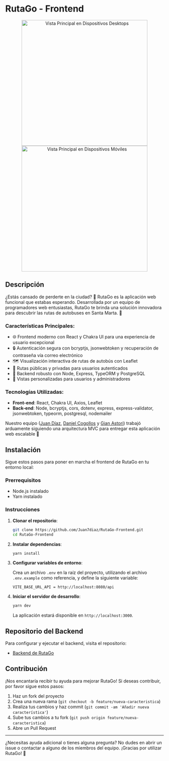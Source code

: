 # RutaGo - Frontend

<p align="center">
  <img src="./img_readme/desktops.png" alt="Vista Principal en Dispositivos Desktops" width="400">
  <img src="./img_readme/moviles.png" alt="Vista Principal en Dispositivos Móviles" width="400">
</p>

## Descripción

¿Estás cansado de perderte en la ciudad? 🤔 RutaGo es la aplicación web funcional que estabas esperando. Desarrollada por un equipo de programadores web entusiastas, RutaGo te brinda una solución innovadora para descubrir las rutas de autobuses en Santa Marta. 🌴

### Características Principales:

- 🌐 Frontend moderno con React y Chakra UI para una experiencia de usuario excepcional
- 🔒 Autenticación segura con bcryptjs, jsonwebtoken y recuperación de contraseña vía correo electrónico
- 🗺️ Visualización interactiva de rutas de autobús con Leaflet
- 🔐 Rutas públicas y privadas para usuarios autenticados
- 📡 Backend robusto con Node, Express, TypeORM y PostgreSQL
- 👤 Vistas personalizadas para usuarios y administradores

### Tecnologías Utilizadas:

- **Front-end**: React, Chakra UI, Axios, Leaflet
- **Back-end**: Node, bcryptjs, cors, dotenv, express, express-validator, jsonwebtoken, typeorm, postgresql, nodemailer

Nuestro equipo ([Juan Díaz](https://www.linkedin.com/in/juan7diaz), [Daniel Cogollos](https://www.linkedin.com/in/daniel-cogollos-b238362a4/) y [Gian Astori](https://www.linkedin.com/in/gian-marco-astori-payares-188448307/)) trabajó arduamente siguiendo una arquitectura MVC para entregar esta aplicación web escalable 🚀

## Instalación

Sigue estos pasos para poner en marcha el frontend de RutaGo en tu entorno local:

### Prerrequisitos

- Node.js instalado
- Yarn instalado

### Instrucciones

1. **Clonar el repositorio**:

   ```bash
   git clone https://github.com/Juan7diaz/RutaGo-Frontend.git
   cd RutaGo-Frontend
   ```

2. **Instalar dependencias**:

   ```bash
   yarn install
   ```

3. **Configurar variables de entorno**:

   Crea un archivo `.env` en la raíz del proyecto, utilizando el archivo `.env.example` como referencia, y define la siguiente variable:

   ```env
   VITE_BASE_URL_API = http://localhost:8080/api
   ```

4. **Iniciar el servidor de desarrollo**:

   ```bash
   yarn dev
   ```

   La aplicación estará disponible en `http://localhost:3000`.

## Repositorio del Backend

Para configurar y ejecutar el backend, visita el repositorio:

- [Backend de RutaGo](https://github.com/Juan7diaz/RutaGo-Backend)

## Contribución

¡Nos encantaría recibir tu ayuda para mejorar RutaGo! Si deseas contribuir, por favor sigue estos pasos:

1. Haz un fork del proyecto
2. Crea una nueva rama (`git checkout -b feature/nueva-caracteristica`)
3. Realiza tus cambios y haz commit (`git commit -am 'Añadir nueva característica'`)
4. Sube tus cambios a tu fork (`git push origin feature/nueva-caracteristica`)
5. Abre un Pull Request

---

¿Necesitas ayuda adicional o tienes alguna pregunta? No dudes en abrir un issue o contactar a alguno de los miembros del equipo. ¡Gracias por utilizar RutaGo! 🌟